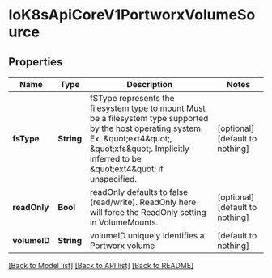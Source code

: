 # IoK8sApiCoreV1PortworxVolumeSource


## Properties
Name | Type | Description | Notes
------------ | ------------- | ------------- | -------------
**fsType** | **String** | fSType represents the filesystem type to mount Must be a filesystem type supported by the host operating system. Ex. \&quot;ext4\&quot;, \&quot;xfs\&quot;. Implicitly inferred to be \&quot;ext4\&quot; if unspecified. | [optional] [default to nothing]
**readOnly** | **Bool** | readOnly defaults to false (read/write). ReadOnly here will force the ReadOnly setting in VolumeMounts. | [optional] [default to nothing]
**volumeID** | **String** | volumeID uniquely identifies a Portworx volume | [default to nothing]


[[Back to Model list]](../README.md#models) [[Back to API list]](../README.md#api-endpoints) [[Back to README]](../README.md)



